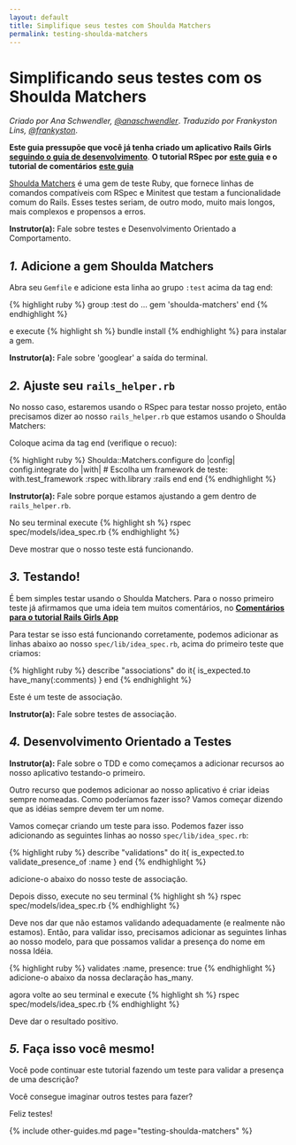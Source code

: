 ```yaml
---
layout: default
title: Simplifique seus testes com Shoulda Matchers
permalink: testing-shoulda-matchers
---
```


# Simplificando seus testes com os Shoulda Matchers

*Criado por Ana Schwendler, [@anaschwendler](https://twitter.com/anaschwendler)*.
*Traduzido por Frankyston Lins, [@frankyston](https://twitter.com/frankyston)*.

**Este guia pressupõe que você já tenha criado um aplicativo Rails Girls** [**seguindo o guia de desenvolvimento**](/app).
**O tutorial RSpec por** [**este guia**](/testing-rspec)
**e o tutorial de comentários** [**este guia**](/commenting)

[Shoulda Matchers](https://github.com/thoughtbot/shoulda-matchers) é uma gem de teste Ruby, que fornece linhas de comandos compatíveis com RSpec e Minitest que testam a funcionalidade comum do Rails. Esses testes seriam, de outro modo, muito mais longos, mais complexos e propensos a erros.

**Instrutor(a):** Fale sobre testes e Desenvolvimento Orientado a Comportamento.

## *1.* Adicione a gem Shoulda Matchers

Abra seu `Gemfile` e adicione esta linha ao grupo `:test` acima da tag end:

{% highlight ruby %}
group :test do
  ...
  gem 'shoulda-matchers'
end
{% endhighlight %}

e execute
{% highlight sh %}
bundle install
{% endhighlight %}
para instalar a gem.

**Instrutor(a):** Fale sobre 'googlear' a saída do terminal.

## *2.* Ajuste seu `rails_helper.rb`

No nosso caso, estaremos usando o RSpec para testar nosso projeto, então precisamos dizer ao nosso `rails_helper.rb` que estamos usando o Shoulda Matchers:

Coloque acima da tag end (verifique o recuo):

{% highlight ruby %}
Shoulda::Matchers.configure do |config|
  config.integrate do |with|
    # Escolha um framework de teste:
    with.test_framework :rspec
    with.library :rails
  end
end
{% endhighlight %}

**Instrutor(a):** Fale sobre porque estamos ajustando a gem dentro de `rails_helper.rb`.

No seu terminal execute
{% highlight sh %}
rspec spec/models/idea_spec.rb
{% endhighlight %}

Deve mostrar que o nosso teste está funcionando.

## *3.* Testando!

É bem simples testar usando o Shoulda Matchers.
Para o nosso primeiro teste já afirmamos que uma ideia tem muitos comentários, no [**Comentários para o tutorial Rails Girls App**](/commenting)

Para testar se isso está funcionando corretamente, podemos adicionar as linhas abaixo ao nosso `spec/lib/idea_spec.rb`, acima do primeiro teste que criamos:

{% highlight ruby %}
describe "associations" do
  it{ is_expected.to have_many(:comments) }
end
{% endhighlight %}

Este é um teste de associação.

**Instrutor(a):** Fale sobre testes de associação.

## *4.* Desenvolvimento Orientado a Testes

**Instrutor(a):** Fale sobre o TDD e como começamos a adicionar recursos ao nosso aplicativo testando-o primeiro.

Outro recurso que podemos adicionar ao nosso aplicativo é criar ideias sempre nomeadas. Como poderíamos fazer isso? Vamos começar dizendo que as idéias sempre devem ter um nome.

Vamos começar criando um teste para isso. Podemos fazer isso adicionando as seguintes linhas ao nosso `spec/lib/idea_spec.rb`:

{% highlight ruby %}
describe "validations" do
  it{ is_expected.to validate_presence_of :name }
end
{% endhighlight %}

adicione-o abaixo do nosso teste de associação.

Depois disso, execute no seu terminal
{% highlight sh %}
rspec spec/models/idea_spec.rb
{% endhighlight %}

Deve nos dar que não estamos validando adequadamente (e realmente não estamos). Então, para validar isso, precisamos adicionar as seguintes linhas ao nosso modelo, para que possamos validar a presença do nome em nossa Idéia.

{% highlight ruby %}
validates :name, presence: true
{% endhighlight %}
adicione-o abaixo da nossa declaração has_many.

agora volte ao seu terminal e execute
{% highlight sh %}
rspec spec/models/idea_spec.rb
{% endhighlight %}

Deve dar o resultado positivo.

## *5.* Faça isso você mesmo!

Você pode continuar este tutorial fazendo um teste para validar a presença de uma descrição?

Você consegue imaginar outros testes para fazer?

Feliz testes!

{% include other-guides.md page="testing-shoulda-matchers" %}
